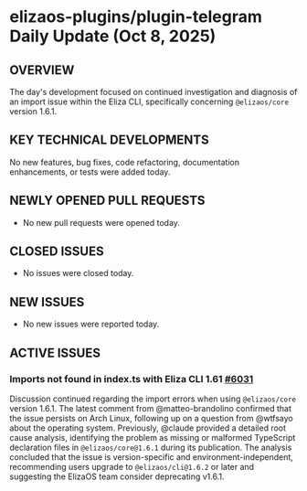 # elizaos-plugins/plugin-telegram Daily Update (Oct 8, 2025)
## OVERVIEW 
The day's development focused on continued investigation and diagnosis of an import issue within the Eliza CLI, specifically concerning `@elizaos/core` version 1.6.1.

## KEY TECHNICAL DEVELOPMENTS

No new features, bug fixes, code refactoring, documentation enhancements, or tests were added today.

## NEWLY OPENED PULL REQUESTS
- No new pull requests were opened today.

## CLOSED ISSUES
- No issues were closed today.

## NEW ISSUES
- No new issues were reported today.

## ACTIVE ISSUES

### Imports not found in index.ts with Eliza CLI 1.61 [#6031](https://github.com/elizaos-plugins/plugin-telegram/issues/6031)
Discussion continued regarding the import errors when using `@elizaos/core` version 1.6.1. The latest comment from @matteo-brandolino confirmed that the issue persists on Arch Linux, following up on a question from @wtfsayo about the operating system. Previously, @claude provided a detailed root cause analysis, identifying the problem as missing or malformed TypeScript declaration files in `@elizaos/core@1.6.1` during its publication. The analysis concluded that the issue is version-specific and environment-independent, recommending users upgrade to `@elizaos/cli@1.6.2` or later and suggesting the ElizaOS team consider deprecating v1.6.1.